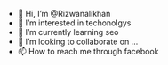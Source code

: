 - 👋 Hi, I’m @Rizwanalikhan
- 👀 I’m interested in techonolgys 
- 🌱 I’m currently learning seo 
- 💞️ I’m looking to collaborate on ...
- 📫 How to reach me through facebook 

<!---
Rizwanalikhan12/Rizwanalikhan12 is a ✨ special ✨ repository because its `README.md` (this file) appears on your GitHub profile.
You can click the Preview link to take a look at your changes.
--->
